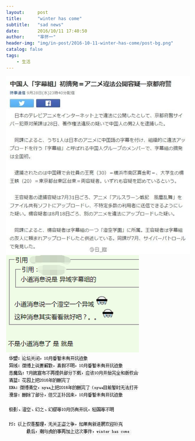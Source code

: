 ```yaml
---
layout:     post
title:      "winter has come"
subtitle:   "sad news"
date:       2016/10/11 17:40:50  
author:     "率怀一"
header-img: "img/in-post/2016-10-11-winter-has-come/post-bg.png"
catalog: false
tags:
    - 生活
---
```


![](/img/in-post/2016-10-11-winter-has-come/498cc0f1jw1f89rka6cs8j20hi0gx75x.jpg)
![](/img/in-post/2016-10-11-winter-has-come/QQ截图20161011175132.png)
![](\img\in-post\2016-10-11-winter-has-come\498cc0f1jw1f8iri23vekj20a3068mxk.jpg)

